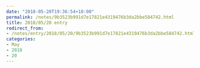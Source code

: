 ```yaml
---
date: "2018-05-20T19:36:54+10:00"
permalink: /notes/9b3523b991d7e17821e4319476b3da2bbe584742.html
title: 2018/05/20 entry
redirect_from:
- /notes/entry/2018/05/20/9b3523b991d7e17821e4319476b3da2bbe584742.html
categories:
- May
- 2018
- 20
---
```

